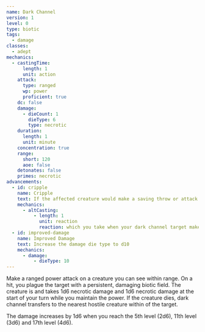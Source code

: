 ```yaml
---
name: Dark Channel
version: 1
level: 0
type: biotic
tags:
  - damage
classes:
  - adept
mechanics:
  - castingTime:
      length: 1
      unit: action
    attack:
      type: ranged
      wp: power
      proficient: true
    dc: false
    damage:
      - dieCount: 1
        dieType: 6
        type: necrotic
    duration:
      length: 1
      unit: minute
    concentration: true
    range:
      short: 120
      aoe: false
    detonates: false
    primes: necrotic
advancements:
  - id: cripple
    name: Cripple
    text: If the affected creature would make a saving throw or attack roll, as a reaction you may increase the severity of Dark Channel. The affected creature must roll a d4 and subtract the number rolled from the attack roll or saving throw.
    mechanics:
      - altCasting:
          - length: 1
            unit: reaction
            reaction: which you take when your dark channel target makes a saving throw or attack roll
  - id: improved-damage
    name: Improved Damage
    text: Increase the damage die type to d10
    mechanics:
      - damage:
          - dieType: 10
---
```

Make a ranged power attack on a creature you can see within range. On a hit, you plague the target with a persistent,
damaging biotic field. The creature is <me-condition id="primed" sub="necrotic"/> and takes 1d6 necrotic damage and 1d6
necrotic damage at the start of your turn while you maintain the power. If the creature dies, dark channel transfers to
the nearest hostile creature within <me-distance length="30" /> of the target.

The damage increases by 1d6 when you reach the 5th level (2d6), 11th level (3d6) and 17th level (4d6).
